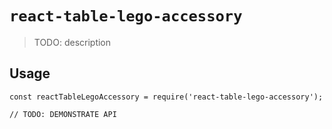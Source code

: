 # `react-table-lego-accessory`

> TODO: description

## Usage

```
const reactTableLegoAccessory = require('react-table-lego-accessory');

// TODO: DEMONSTRATE API
```
